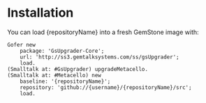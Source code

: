 # Installation

You can load {repositoryName} into a fresh GemStone image with:

```smalltalk
Gofer new
    package: 'GsUpgrader-Core';
    url: 'http://ss3.gemtalksystems.com/ss/gsUpgrader';
    load.
(Smalltalk at: #GsUpgrader) upgradeMetacello.
(Smalltalk at: #Metacello) new
    baseline: '{repositoryName}';
    repository: 'github://{username}/{repositoryName}/src';
    load.
```

